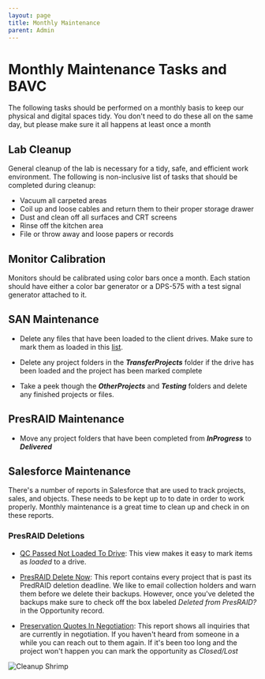 ```yaml
---
layout: page
title: Monthly Maintenance
parent: Admin
---
```



# Monthly Maintenance Tasks and BAVC

The following tasks should be performed on a monthly basis to keep our physical and digital spaces tidy. You don't need to do these all on the same day, but please make sure it all happens at least once a month

## Lab Cleanup

General cleanup of the lab is necessary for a tidy, safe, and efficient work environment. The following is non-inclusive list of tasks that should be completed during cleanup:
   * Vacuum all carpeted areas
   * Coil up and loose cables and return them to their proper storage drawer
   * Dust and clean off all surfaces and CRT screens
   * Rinse off the kitchen area
   * File or throw away and loose papers or records

## Monitor Calibration

Monitors should be calibrated using color bars once a month. Each station should have either a color bar generator or a DPS-575 with a test signal generator attached to it.

## SAN Maintenance

* Delete any files that have been loaded to the client drives. Make sure to mark them as loaded in this [list](https://bavc.lightning.force.com/lightning/o/Preservation_Object__c/list?filterName=00B500000086MiREAU).

* Delete any project folders in the ***TransferProjects*** folder if the drive has been loaded and the project has been marked complete

* Take a peek though the ***OtherProjects*** and ***Testing*** folders and delete any finished projects or files.

## PresRAID Maintenance

* Move any project folders that have been completed from ***InProgress*** to ***Delivered***

## Salesforce Maintenance

There's a number of reports in Salesforce that are used to track projects, sales, and objects. These needs to be kept up to to date in order to work properly. Monthly maintenance is a great time to clean up and check in on these reports.

### PresRAID Deletions

* [QC Passed Not Loaded To Drive](https://bavc.lightning.force.com/lightning/o/Preservation_Object__c/list?filterName=00B500000086MiREAU): This view makes it easy to mark items as *loaded* to a drive.

* [PresRAID Delete Now](https://bavc.lightning.force.com/lightning/r/Report/00O50000006AAaQEAW/view?queryScope=userFolders): This report contains every project that is past its PredRAID deletion deadline. We like to email collection holders and warn them before we delete their backups. However, once you've deleted the backups make sure to check off the box labeled *Deleted from PresRAID?* in the Opportunity record. 

* [Preservation Quotes In Negotiation](https://bavc.lightning.force.com/lightning/r/Report/00O2J000006MsiZUAS/view?queryScope=userFolders): This report shows all inquiries that are currently in negotiation. If you haven't heard from someone in a while you can reach out to them again. If it's been too long and the project won't happen you can mark the opportunity as *Closed/Lost*


![Cleanup Shrimp]({{site.baseurl}}/assets/images/cleaningshrimp.gif)
